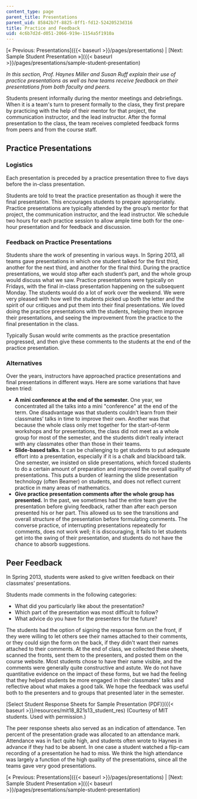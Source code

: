 ```yaml
---
content_type: page
parent_title: Presentations
parent_uid: 85842b7f-8825-8ff1-fd12-52420523d316
title: Practice and Feedback
uid: 4c6b7d2d-d051-2066-919e-1154a5f1910a
---
```


[« Previous: Presentations]({{< baseurl >}}/pages/presentations) | [Next: Sample Student Presentation »]({{< baseurl >}}/pages/presentations/sample-student-presentation)

_In this section, Prof. Haynes Miller and Susan Ruff explain their use of practice presentations as well as how teams receive feedback on their presentations from both faculty and peers._

Students present informally during the mentor meetings and debriefings. When it is a team's turn to present formally to the class, they first prepare by practicing with the help of their mentor for that project, the communication instructor, and the lead instructor. After the formal presentation to the class, the team receives completed feedback forms from peers and from the course staff.

Practice Presentations
----------------------

### Logistics

Each presentation is preceded by a practice presentation three to five days before the in-class presentation.

Students are told to treat the practice presentation as though it were the final presentation. This encourages students to prepare appropriately. Practice presentations are typically attended by the group’s mentor for that project, the communication instructor, and the lead instructor. We schedule two hours for each practice session to allow ample time both for the one-hour presentation and for feedback and discussion.

### Feedback on Practice Presentations

Students share the work of presenting in various ways. In Spring 2013, all teams gave presentations in which one student talked for the first third, another for the next third, and another for the final third. During the practice presentations, we would stop after each student’s part, and the whole group would discuss what we saw. Practice presentations were typically on Fridays, with the final in-class presentation happening on the subsequent Monday. The students would do a lot of work over the weekend. We were very pleased with how well the students picked up both the letter and the spirit of our critiques and put them into their final presentations. We loved doing the practice presentations with the students, helping them improve their presentations, and seeing the improvement from the practice to the final presentation in the class.

Typically Susan would write comments as the practice presentation progressed, and then give these comments to the students at the end of the practice presentation.

### Alternatives

Over the years, instructors have approached practice presentations and final presentations in different ways. Here are some variations that have been tried:

*   **A mini conference at the end of the semester.** One year, we concentrated all the talks into a mini "conference" at the end of the term. One disadvantage was that students couldn’t learn from their classmates’ talks in time to improve their own. Another was that because the whole class only met together for the start-of-term workshops and for presentations, the class did not meet as a whole group for most of the semester, and the students didn’t really interact with any classmates other than those in their teams.
*   **Slide-based talks.** It can be challenging to get students to put adequate effort into a presentation, especially if it is a chalk and blackboard talk. One semester, we insisted on slide presentations, which forced students to do a certain amount of preparation and improved the overall quality of presentations. This puts a burden of learning the slide presentation technology (often Beamer) on students, and does not reflect current practice in many areas of mathematics.
*   **Give practice presentation comments after the whole group has presented.** In the past, we sometimes had the entire team give the presentation before giving feedback, rather than after each person presented his or her part. This allowed us to see the transitions and overall structure of the presentation before formulating comments. The converse practice, of interrupting presentations repeatedly for comments, does not work well; it is discouraging, it fails to let students get into the swing of their presentation, and students do not have the chance to absorb suggestions.

Peer Feedback
-------------

In Spring 2013, students were asked to give written feedback on their classmates’ presentations.

Students made comments in the following categories:

*   What did you particularly like about the presentation?
*   Which part of the presentation was most difficult to follow?
*   What advice do you have for the presenters for the future?

The students had the option of signing the response form on the front, if they were willing to let others see their names attached to their comments, or they could sign the form on the back, if they didn't want their names attached to their comments. At the end of class, we collected these sheets, scanned the fronts, sent them to the presenters, and posted them on the course website. Most students chose to have their name visible, and the comments were generally quite constructive and astute. We do not have quantitative evidence on the impact of these forms, but we had the feeling that they helped students be more engaged in their classmates’ talks and reflective about what makes a good talk. We hope the feedback was useful both to the presenters and to groups that presented later in the semester.

[Select Student Response Sheets for Sample Presentation (PDF)]({{< baseurl >}}/resources/mit18_821s13_student_res) (Courtesy of MIT students. Used with permission.)

The peer response sheets also served as an indication of attendance. Ten percent of the presentation grade was allocated to an attendance mark. Attendance was in fact quite high, and students often wrote to Haynes in advance if they had to be absent. In one case a student watched a flip-cam recording of a presentation he had to miss. We think the high attendance was largely a function of the high quality of the presentations, since all the teams gave very good presentations.

[« Previous: Presentations]({{< baseurl >}}/pages/presentations) | [Next: Sample Student Presentation »]({{< baseurl >}}/pages/presentations/sample-student-presentation)
